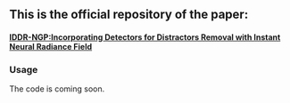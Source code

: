 ## This is the official repository of the paper:
#### [IDDR-NGP:Incorporating Detectors for Distractors Removal with Instant Neural Radiance Field](https://dl.acm.org/doi/pdf/10.1145/3581783.3612045)

### Usage
The code is coming soon.
